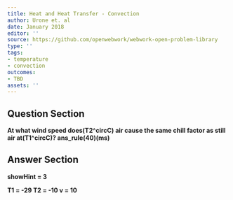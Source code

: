 ```yaml
---
title: Heat and Heat Transfer - Convection
author: Urone et. al
date: January 2018
editor: ''
source: https://github.com/openwebwork/webwork-open-problem-library
type: ''
tags:
- temperature
- convection
outcomes:
- TBD
assets: ''
---
```


## Question Section 

<b>
At what wind speed does(T2^circC) air cause the same chill factor as still air at(T1^circC)?
ans_rule(40)(ms)


## Answer Section

showHint = 3

T1 = -29
T2 = -10
v = 10